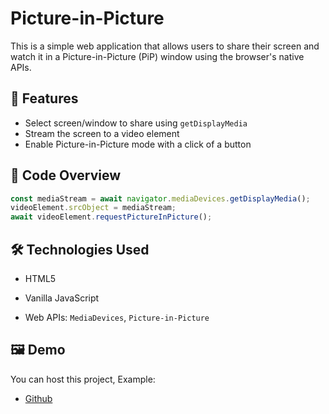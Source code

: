 # Picture-in-Picture

This is a simple web application that allows users to share their screen and watch it in a Picture-in-Picture (PiP) window using the browser's native APIs.

## 🧩 Features

- Select screen/window to share using `getDisplayMedia`
- Stream the screen to a video element
- Enable Picture-in-Picture mode with a click of a button

## 📄 Code Overview

```js
const mediaStream = await navigator.mediaDevices.getDisplayMedia();
videoElement.srcObject = mediaStream;
await videoElement.requestPictureInPicture();
```

## 🛠 Technologies Used

- HTML5

- Vanilla JavaScript

- Web APIs: `MediaDevices`, `Picture-in-Picture`

## 🖼️ Demo
You can host this project, Example:

- [Github](https://rayhan-fardous.github.io/picture-in-picture/)

